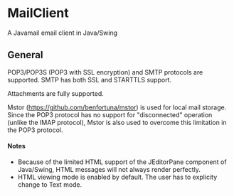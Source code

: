 # MailClient
A Javamail email client in Java/Swing

## General
POP3/POP3S (POP3 with SSL encryption) and SMTP protocols are supported. SMTP has both SSL and STARTTLS support.

Attachments are fully supported.

Mstor (https://github.com/benfortuna/mstor) is used for local mail storage. Since the POP3 protocol has no support for "disconnected" operation (unlike the IMAP protocol), Mstor is also used to overcome this limitation in the POP3 protocol. 

#### Notes
* Because of the limited HTML support of the JEditorPane component of Java/Swing, HTML messages will not always render perfectly. 
* HTML viewing mode is enabled by default. The user has to explicity change to Text mode.





